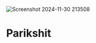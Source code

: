 ![Screenshot 2024-11-30 213508](https://github.com/user-attachments/assets/0bc2887b-8e82-4378-8763-a6de92964b8e)
# Parikshit
